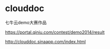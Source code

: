clouddoc
========

七牛云demo大赛作品

https://portal.qiniu.com/contest/demo2014/result

http://clouddoc.sinaapp.com/index.html
